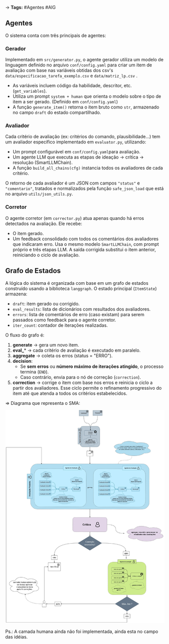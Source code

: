 -> **Tags:** #Agentes #AIG
## Agentes

O sistema conta com três principais de agentes:
### Gerador 
Implementado em `src/generator.py`, o agente gerador utiliza um modelo de linguagem definido no arquivo ``conf/config.yaml``  para criar um item de avaliação com base nas variáveis obtidas dos csv's ```data/especificacao_tarefa_exemplo.csv``` e ```data/matriz_lp.csv``` .
- As variáveis incluem código da habilidade, descritor, etc. (`get_variables`).
- Utiliza um prompt `system + human` que orienta o modelo sobre o tipo de item a ser gerado. (Definido em ``conf/config.yaml``)
- A função `generate_item()` retorna o item bruto como `str`, armazenado no campo `draft` do estado compartilhado.
### Avaliador 
Cada critério de avaliação (ex: critérios do comando, plausibilidade...) tem um avaliador específico implementado em `evaluator.py`, utilizando:

- Um prompt configurável em  ``conf/config.yaml``para avaliação.
- Um agente LLM que executa as etapas de ideação → crítica → resolução (SmartLLMChain).
- A função `build_all_chains(cfg)` instancia todos os avaliadores de cada critério.

O retorno de cada avaliador é um JSON com campos `"status"` e `"comentario"`, tratados e normalizados pela função `safe_json_load` que está no arquivo ```utils/json_utils.py```.
### Corretor
O agente corretor (em `corrector.py`) atua apenas quando há erros detectados na avaliação. Ele recebe:
- O item gerado.
- Um feedback consolidado com todos os comentários dos avaliadores que indicaram erro.
Usa o mesmo modelo `SmartLLMChain`, com prompt próprio e três etapas LLM. A saída corrigida substitui o item anterior, reiniciando o ciclo de avaliação.

## Grafo de Estados 

A lógica do sistema é organizada com base em um grafo de estados construído usando a biblioteca `langgraph`. O estado principal (`ItemState`) armazena:
- `draft`: item gerado ou corrigido.
- `eval_results`: lista de dicionários com resultados dos avaliadores.
- `errors`: lista de comentários de erro (caso existam) para serem passados como feedback para o agente corretor.
- `iter_count`: contador de iterações realizadas.

O fluxo do grafo é:

1. **generate** → gera um novo item.
2. **eval_*** → cada critério de avaliação é executado em paralelo.
3. **aggregate** → coleta os erros (status = "ERRO").
4. **decision**:
    - Se **sem erros** ou **número máximo de iterações atingido**, o processo termina (`END`).
    - Caso contrário, envia para o nó de correção (`correction`).
5. **correction** → corrige o item com base nos erros e reinicia o ciclo a partir dos avaliadores.
Esse ciclo permite o refinamento progressivo do item até que atenda a todos os critérios estabelecidos.

=> Diagrama que representa o SMA: 

![DiagramaSMA|500](EstruturaSMA.jpg)


Ps.: A camada humana ainda não foi implementada, ainda esta no campo das idéias. 

